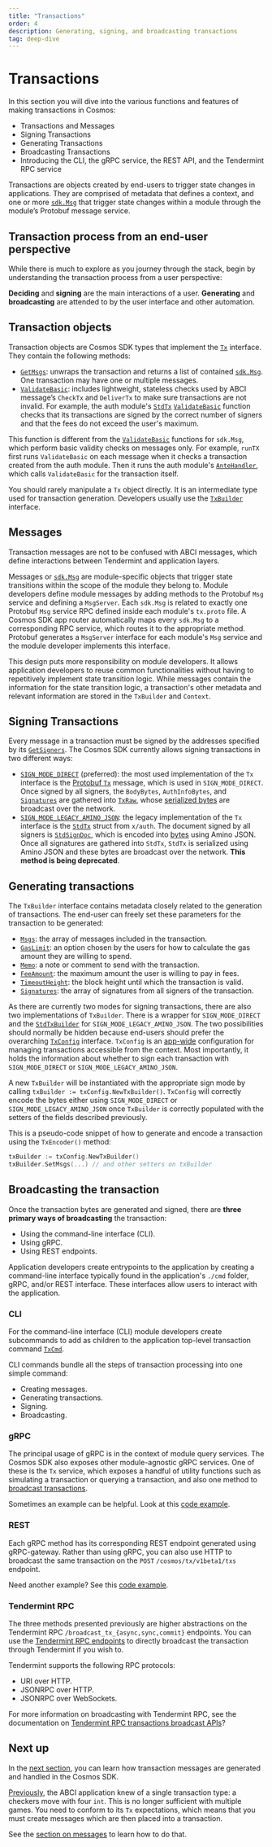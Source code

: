 ```yaml
---
title: "Transactions"
order: 4
description: Generating, signing, and broadcasting transactions
tag: deep-dive
---
```


# Transactions

<HighlightBox type="learning">

In this section you will dive into the various functions and features of making transactions in Cosmos:

* Transactions and Messages
* Signing Transactions
* Generating Transactions
* Broadcasting Transactions
* Introducing the CLI, the gRPC service, the REST API, and the Tendermint RPC service

</HighlightBox>

Transactions are objects created by end-users to trigger state changes in applications. They are comprised of metadata that defines a context, and one or more [`sdk.Msg`](https://github.com/cosmos/cosmos-sdk/blob/9fd866e3820b3510010ae172b682d71594cd8c14/types/tx_msg.go#L11-L33) that trigger state changes within a module through the module’s Protobuf message service.

## Transaction process from an end-user perspective

While there is much to explore as you journey through the stack, begin by understanding the transaction process from a user perspective:

<Accordion :items="
    [
        {
            title: 'Decide',
            description: '**Decide** on the messages to put into the transaction. This is normally done with the assistance of a wallet or application and a user interface.'
        },
        {
            title: 'Generate',
            description: '**Generate** the transaction using the Cosmos SDK\'s `TxBuilder`. `TxBuilder` is the preferred way to generate a transaction.'
        },
        {
            title: 'Sign',
            description: '**Sign** the transaction. Transactions must be signed before a validator includes them in a block.'
        },
        {
            title: 'Broadcast',
            description: '**Broadcast** the signed transaction using one of the available interfaces.'
        }
    ]
"/>

<!-- TODO add link to TxBuilder: https://github.com/cosmos/cosmos-sdk/blob/9fd866e3820b3510010ae172b682d71594cd8c14/client/tx_config.go#L36-L46 -->

**Deciding** and **signing** are the main interactions of a user. **Generating** and **broadcasting** are attended to by the user interface and other automation.

## Transaction objects

Transaction objects are Cosmos SDK types that implement the [`Tx`](https://github.com/cosmos/cosmos-sdk/blob/9fd866e3820b3510010ae172b682d71594cd8c14/types/tx_msg.go#L50-L57) interface. They contain the following methods:

* [`GetMsgs`](https://github.com/cosmos/cosmos-sdk/blob/9fd866e3820b3510010ae172b682d71594cd8c14/types/tx_msg.go#L52): unwraps the transaction and returns a list of contained [`sdk.Msg`](https://github.com/cosmos/cosmos-sdk/blob/9fd866e3820b3510010ae172b682d71594cd8c14/types/tx_msg.go#L11-L33). One transaction may have one or multiple messages.
* [`ValidateBasic`](https://github.com/cosmos/cosmos-sdk/blob/9fd866e3820b3510010ae172b682d71594cd8c14/types/tx_msg.go#L56): includes lightweight, stateless checks used by ABCI message’s `CheckTx` and `DeliverTx` to make sure transactions are not invalid. For example, the auth module's [`StdTx`](https://github.com/cosmos/cosmos-sdk/blob/9fd866e3820b3510010ae172b682d71594cd8c14/x/auth/legacy/legacytx/stdtx.go#L77-L83) [`ValidateBasic`](https://github.com/cosmos/cosmos-sdk/blob/9fd866e3820b3510010ae172b682d71594cd8c14/x/auth/legacy/legacytx/stdtx.go#L100-L126) function checks that its transactions are signed by the correct number of signers and that the fees do not exceed the user's maximum.

<HighlightBox type="tip">

This function is different from the [`ValidateBasic`](https://github.com/cosmos/cosmos-sdk/blob/9fd866e3820b3510010ae172b682d71594cd8c14/types/tx_msg.go#L24) functions for `sdk.Msg`, which perform basic validity checks on messages only. For example, `runTX` first runs `ValidateBasic` on each message when it checks a transaction created from the auth module. Then it runs the auth module's [`AnteHandler`](https://github.com/cosmos/cosmos-sdk/blob/9fd866e3820b3510010ae172b682d71594cd8c14/types/handler.go#L8), which calls `ValidateBasic` for the transaction itself.

</HighlightBox>



You should rarely manipulate a `Tx` object directly. It is an intermediate type used for transaction generation. Developers usually use the [`TxBuilder`](https://github.com/cosmos/cosmos-sdk/blob/9fd866e3820b3510010ae172b682d71594cd8c14/client/tx_config.go#L36-L46) interface.

## Messages

<HighlightBox type="info">

Transaction messages are not to be confused with ABCI messages, which define interactions between Tendermint and application layers.

</HighlightBox>

Messages or [`sdk.Msg`](https://github.com/cosmos/cosmos-sdk/blob/9fd866e3820b3510010ae172b682d71594cd8c14/types/tx_msg.go#L11-L33) are module-specific objects that trigger state transitions within the scope of the module they belong to. Module developers define module messages by adding methods to the Protobuf `Msg` service and defining a `MsgServer`. Each `sdk.Msg` is related to exactly one Protobuf `Msg` service RPC defined inside each module's `tx.proto` file. A Cosmos SDK app router automatically maps every `sdk.Msg` to a corresponding RPC service, which routes it to the appropriate method. Protobuf generates a `MsgServer` interface for each module's `Msg` service and the module developer implements this interface.

This design puts more responsibility on module developers. It allows application developers to reuse common functionalities without having to repetitively implement state transition logic. While messages contain the information for the state transition logic, a transaction's other metadata and relevant information are stored in the `TxBuilder` and `Context`.

## Signing Transactions

Every message in a transaction must be signed by the addresses specified by its [`GetSigners`](https://github.com/cosmos/cosmos-sdk/blob/9fd866e3820b3510010ae172b682d71594cd8c14/types/tx_msg.go#L32). The Cosmos SDK currently allows signing transactions in two different ways:

* [`SIGN_MODE_DIRECT`](https://github.com/cosmos/cosmos-sdk/blob/9fd866e3820b3510010ae172b682d71594cd8c14/types/tx/signing/signing.pb.go#L36) (preferred): the most used implementation of the `Tx` interface is the [Protobuf `Tx`](https://github.com/cosmos/cosmos-sdk/blob/9fd866e3820b3510010ae172b682d71594cd8c14/types/tx/tx.pb.go#L32-L42) message, which is used in `SIGN_MODE_DIRECT`. Once signed by all signers, the `BodyBytes`, `AuthInfoBytes`, and [`Signatures`](https://github.com/cosmos/cosmos-sdk/blob/9fd866e3820b3510010ae172b682d71594cd8c14/types/tx/tx.pb.go#L113) are gathered into [`TxRaw`](https://github.com/cosmos/cosmos-sdk/blob/9fd866e3820b3510010ae172b682d71594cd8c14/types/tx/tx.pb.go#L103-L114), whose [serialized bytes](https://github.com/cosmos/cosmos-sdk/blob/9fd866e3820b3510010ae172b682d71594cd8c14/types/tx/tx.pb.go#L125-L136) are broadcast over the network.
* [`SIGN_MODE_LEGACY_AMINO_JSON`](https://github.com/cosmos/cosmos-sdk/blob/9fd866e3820b3510010ae172b682d71594cd8c14/types/tx/signing/signing.pb.go#L43): the legacy implementation of the `Tx` interface is the [`StdTx`](https://github.com/cosmos/cosmos-sdk/blob/9fd866e3820b3510010ae172b682d71594cd8c14/x/auth/legacy/legacytx/stdtx.go#L77-L83) struct from `x/auth`. The document signed by all signers is [`StdSignDoc`](https://github.com/cosmos/cosmos-sdk/blob/9fd866e3820b3510010ae172b682d71594cd8c14/x/auth/legacy/legacytx/stdsign.go#L24-L32), which is encoded into [bytes](https://github.com/cosmos/cosmos-sdk/blob/9fd866e3820b3510010ae172b682d71594cd8c14/x/auth/legacy/legacytx/stdsign.go#L35-L58) using Amino JSON. Once all signatures are gathered into `StdTx`, `StdTx` is serialized using Amino JSON and these bytes are broadcast over the network. **This method is being deprecated**.

## Generating transactions

The `TxBuilder` interface contains metadata closely related to the generation of transactions. The end-user can freely set these parameters for the transaction to be generated:

* [`Msgs`](https://github.com/cosmos/cosmos-sdk/blob/9fd866e3820b3510010ae172b682d71594cd8c14/client/tx_config.go#L39): the array of messages included in the transaction.
* [`GasLimit`](https://github.com/cosmos/cosmos-sdk/blob/9fd866e3820b3510010ae172b682d71594cd8c14/client/tx_config.go#L43): an option chosen by the users for how to calculate the gas amount they are willing to spend.
* [`Memo`](https://github.com/cosmos/cosmos-sdk/blob/9fd866e3820b3510010ae172b682d71594cd8c14/client/tx_config.go#L41): a note or comment to send with the transaction.
* [`FeeAmount`](https://github.com/cosmos/cosmos-sdk/blob/9fd866e3820b3510010ae172b682d71594cd8c14/client/tx_config.go#L42): the maximum amount the user is willing to pay in fees.
* [`TimeoutHeight`](https://github.com/cosmos/cosmos-sdk/blob/9fd866e3820b3510010ae172b682d71594cd8c14/client/tx_config.go#L44): the block height until which the transaction is valid.
* [`Signatures`](https://github.com/cosmos/cosmos-sdk/blob/9fd866e3820b3510010ae172b682d71594cd8c14/client/tx_config.go#L40): the array of signatures from all signers of the transaction.

As there are currently two modes for signing transactions, there are also two implementations of `TxBuilder`. There is a wrapper for `SIGN_MODE_DIRECT` and the [`StdTxBuilder`](https://github.com/cosmos/cosmos-sdk/blob/8fc9f76329dd2433d9b258a867500de419522619/x/auth/migrations/legacytx/stdtx_builder.go#L18-L21) for `SIGN_MODE_LEGACY_AMINO_JSON`. The two possibilities should normally be hidden because end-users should prefer the overarching [`TxConfig`](https://github.com/cosmos/cosmos-sdk/blob/a72f6a8d4fcb1328ead8f14e212c95c1c0c6d64d/client/tx_config.go#L25-L31) interface. `TxConfig` is an [app-wide](https://github.com/cosmos/cosmos-sdk/blob/a72f6a8d4fcb1328ead8f14e212c95c1c0c6d64d/client/context.go#L46) configuration for managing transactions accessible from the context. Most importantly, it holds the information about whether to sign each transaction with `SIGN_MODE_DIRECT` or `SIGN_MODE_LEGACY_AMINO_JSON`.

A new `TxBuilder` will be instantiated with the appropriate sign mode by calling `txBuilder := txConfig.NewTxBuilder()`. `TxConfig` will correctly encode the bytes either using `SIGN_MODE_DIRECT` or `SIGN_MODE_LEGACY_AMINO_JSON` once `TxBuilder` is correctly populated with the setters of the fields described previously.

This is a pseudo-code snippet of how to generate and encode a transaction using the `TxEncoder()` method:

```go
txBuilder := txConfig.NewTxBuilder()
txBuilder.SetMsgs(...) // and other setters on txBuilder
```

## Broadcasting the transaction

Once the transaction bytes are generated and signed, there are **three primary ways of broadcasting** the transaction:

* Using the command-line interface (CLI).
* Using gRPC.
* Using REST endpoints.

Application developers create entrypoints to the application by creating a command-line interface typically found in the application's `./cmd` folder, gRPC, and/or REST interface. These interfaces allow users to interact with the application.

### CLI

For the command-line interface (CLI) module developers create subcommands to add as children to the application top-level transaction command [`TxCmd`](https://github.com/cosmos/cosmos-sdk/blob/56ab4e4c934365662162a91bcf35108a0bd78fef/x/bank/client/cli/tx.go#L29-L60).

CLI commands bundle all the steps of transaction processing into one simple command:

* Creating messages.
* Generating transactions.
* Signing.
* Broadcasting.

### gRPC

The principal usage of gRPC is in the context of module query services. The Cosmos SDK also exposes other module-agnostic gRPC services. One of these is the `Tx` service, which exposes a handful of utility functions such as simulating a transaction or querying a transaction, and also one method to [broadcast transactions](https://github.com/cosmos/cosmos-sdk/blob/master/docs/run-node/txs.md#broadcasting-a-transaction-1).

<HighlightBox type="tip">

Sometimes an example can be helpful. Look at this [code example](https://github.com/cosmos/cosmos-sdk/blob/master/docs/run-node/txs.md#programmatically-with-go).

</HighlightBox>

### REST

Each gRPC method has its corresponding REST endpoint generated using gRPC-gateway. Rather than using gRPC, you can also use HTTP to broadcast the same transaction on the `POST` `/cosmos/tx/v1beta1/txs` endpoint.

<HighlightBox type="tip">

Need another example? See this [code example](https://github.com/cosmos/cosmos-sdk/blob/master/docs/run-node/txs.md#using-rest).

</HighlightBox>

### Tendermint RPC

The three methods presented previously are higher abstractions on the Tendermint RPC `/broadcast_tx_{async,sync,commit}` endpoints. You can use the [Tendermint RPC endpoints](https://docs.tendermint.com/master/rpc/#/Tx) to directly broadcast the transaction through Tendermint if you wish to.

<HighlightBox type="reading">

Tendermint supports the following RPC protocols:

* URI over HTTP.
* JSONRPC over HTTP.
* JSONRPC over WebSockets.

For more information on broadcasting with Tendermint RPC, see the documentation on [Tendermint RPC transactions broadcast APIs](https://docs.tendermint.com/master/rpc/#/Tx)?

</HighlightBox>

## Next up

In the [next section](./messages.md), you can learn how transaction messages are generated and handled in the Cosmos SDK.

<ExpansionPanel title="Show me some code for my checkers blockchain">

[Previously](./architecture.md), the ABCI application knew of a single transaction type: a checkers move with four `int`. This is no longer sufficient with multiple games. You need to conform to its `Tx` expectations, which means that you must create messages which are then placed into a transaction.

See the [section on messages](./messages.md) to learn how to do that.

</ExpansionPanel>
